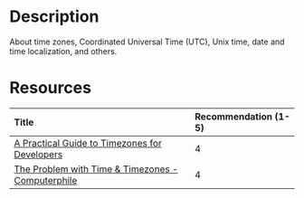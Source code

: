 # Description
About time zones, Coordinated Universal Time (UTC), Unix time, date and time localization, and others.

# Resources
| Title | Recommendation (1-5) |
| :---  | :---                 |
| [A Practical Guide to Timezones for Developers](https://www.ryanthomson.net/articles/practical-guide-timezones/) | 4 |
| [The Problem with Time & Timezones - Computerphile](https://youtu.be/-5wpm-gesOY?si=gc4_c3SBVUrAcNBv) | 4 |
